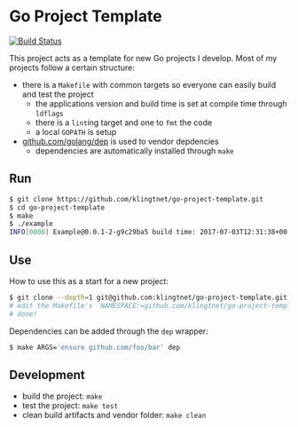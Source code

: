 # Go Project Template

[![Build Status](https://travis-ci.org/klingtnet/go-project-template.svg?branch=master)](https://travis-ci.org/klingtnet/go-project-template)

This project acts as a template for new Go projects I develop.
Most of my projects follow a certain structure:

- there is a `Makefile` with common targets so everyone can easily build and test the project
	- the applications version and build time is set at compile time through `ldflags`
	- there is a `lint`ing target and one to `fmt` the code
	- a local `GOPATH` is setup
- [github.com/golang/dep](https://github.com/golang/dep) is used to vendor depdencies
	- dependencies are automatically installed through `make`

## Run

```bash
$ git clone https://github.com/klingtnet/go-project-template.git
$ cd go-project-template
$ make
$ ./example
INFO[0000] Example@0.0.1-2-g9c29ba5 build time: 2017-07-03T12:31:38+00:00
```

## Use

How to use this as a start for a new project:

```sh
$ git clone --depth=1 git@github.com:klingtnet/go-project-template.git my-new-project
# edit the Makefile's `NAMESPACE:=github.com/klingtnet/go-project-template` variable
# done!
```

Dependencies can be added through the `dep` wrapper:

```sh
$ make ARGS='ensure github.com/foo/bar' dep
```

## Development

- build the project: `make`
- test the project: `make test`
- clean build artifacts and vendor folder: `make clean`
